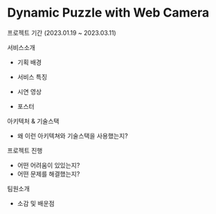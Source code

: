 # Dynamic Puzzle with Web Camera

프로젝트 기간 
(2023.01.19 ~ 2023.03.11)

서비스소개 
- 기획 배경

- 서비스 특징

- 시연 영상

- 포스터 


아키텍처 & 기술스택
- 왜 이런 아키텍쳐와 기술스택을 사용했는지?

프로젝트 진행
- 어떤 어려움이 있있는지?
- 어떤 문제를 해결했는지?

팀원소개
- 소감 및 배운점 

